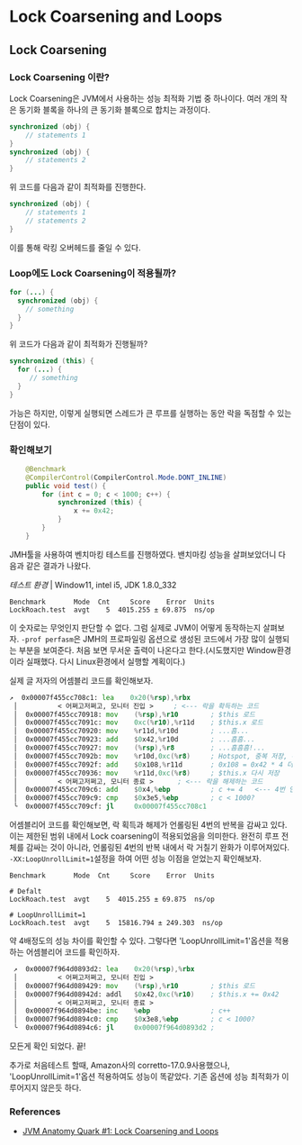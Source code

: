 # Lock Coarsening and Loops

## Lock Coarsening

### Lock Coarsening 이란?
Lock Coarsening은 JVM에서 사용하는 성능 최적화 기법 중 하나이다. 여러 개의 작은 동기화 블록을 하나의 큰 동기화 블록으로 합치는 과정이다.
```java
synchronized (obj) {
    // statements 1
}
synchronized (obj) {
    // statements 2
}
```
위 코드를 다음과 같이 최적화를 진행한다.
```java 
synchronized (obj) {
    // statements 1
    // statements 2
}
```
이를 통해 락킹 오버헤드를 줄일 수 있다.

### Loop에도 Lock Coarsening이 적용될까?
```java 
for (...) {
  synchronized (obj) {
    // something
  }
}
```
위 코드가 다음과 같이 최적화가 진행될까?
```java 
synchronized (this) {
  for (...) {
     // something
  }
}
```
가능은 하지만, 이렇게 실행되면 스레드가 큰 루프를 실행하는 동안 락을 독점할 수 있는 단점이 있다.

### 확인해보기
```java 
    @Benchmark
    @CompilerControl(CompilerControl.Mode.DONT_INLINE)
    public void test() {
        for (int c = 0; c < 1000; c++) {
            synchronized (this) {
                x += 0x42;
            }
        }
    }
```
JMH툴을 사용하여 벤치마킹 테스트를 진행하였다.
밴치마킹 성능을 살펴보았더니 다음과 같은 결과가 나왔다.

*테스트 환경*
| Window11, intel i5, JDK 1.8.0_332
```
Benchmark       Mode  Cnt     Score    Error  Units
LockRoach.test  avgt    5  4015.255 ± 69.875  ns/op
```
이 숫자로는 무엇인지 판단할 수 없다. 그럼 실제로 JVM이 어떻게 동작하는지 살펴보자. `-prof perfasm`은 JMH의 프로파일링 옵션으로 생성된 코드에서 가장 많이 실행되는 부분을 보여준다. 처음 보면 무서운 출력이 나온다고 한다.(시도했지만 Window환경이라 실패했다. 다시 Linux환경에서 실행할 계획이다.)

실제 글 저자의 어셈블리 코드를 확인해보자.
```asm
↗  0x00007f455cc708c1: lea    0x20(%rsp),%rbx
 │          < 어쩌고저쩌고, 모니터 진입 >     ; <--- 락을 확득하는 코드
 │  0x00007f455cc70918: mov    (%rsp),%r10        ; $this 로드
 │  0x00007f455cc7091c: mov    0xc(%r10),%r11d    ; $this.x 로드
 │  0x00007f455cc70920: mov    %r11d,%r10d        ; ...흠...
 │  0x00007f455cc70923: add    $0x42,%r10d        ; ...흠흠...
 │  0x00007f455cc70927: mov    (%rsp),%r8         ; ...흠흠흠!...
 │  0x00007f455cc7092b: mov    %r10d,0xc(%r8)     ; Hotspot, 중복 저장, 두 줄 아래에서 무효화됨
 │  0x00007f455cc7092f: add    $0x108,%r11d       ; 0x108 = 0x42 * 4 더하기 <-- 4번 언롤링됨
 │  0x00007f455cc70936: mov    %r11d,0xc(%r8)     ; $this.x 다시 저장
 │          < 어쩌고저쩌고, 모니터 종료 >      ; <--- 락을 해제하는 코드
 │  0x00007f455cc709c6: add    $0x4,%ebp          ; c += 4   <--- 4번 언롤링됨
 │  0x00007f455cc709c9: cmp    $0x3e5,%ebp        ; c < 1000?
 ╰  0x00007f455cc709cf: jl     0x00007f455cc708c1
```
어셈블리어 코드를 확인해보면, 락 획득과 해제가 언롤링된 4번의 반복을 감싸고 있다. 이는 제한된 범위 내에서 Lock coarsening이 적용되었음을 의미한다. 완전히 루프 전체를 감싸는 것이 아니라, 언롤링된 4번의 반복 내에서 락 거칠기 완화가 이루어져있다.
`-XX:LoopUnrollLimit=1`설정을 하여 어떤 성능 이점을 얻었는지 확인해보자.
```
Benchmark       Mode  Cnt     Score    Error  Units

# Defalt
LockRoach.test  avgt    5  4015.255 ± 69.875  ns/op

# LoopUnrollLimit=1
LockRoach.test  avgt    5  15816.794 ± 249.303  ns/op
```
약 4배정도의 성능 차이를 확인할 수 있다.
그렇다면 'LoopUnrollLimit=1'옵션을 적용하는 어셈블리어 코드를 확인하자.

```asm
 ↗  0x00007f964d0893d2: lea    0x20(%rsp),%rbx
 │          < 어쩌고저쩌고, 모니터 진입 >
 │  0x00007f964d089429: mov    (%rsp),%r10        ; $this 로드
 │  0x00007f964d08942d: addl   $0x42,0xc(%r10)    ; $this.x += 0x42
 │          < 어쩌고저쩌고, 모니터 종료 >
 │  0x00007f964d0894be: inc    %ebp               ; c++
 │  0x00007f964d0894c0: cmp    $0x3e8,%ebp        ; c < 1000?
 ╰  0x00007f964d0894c6: jl     0x00007f964d0893d2 ;
```
모든게 확인 되었다. 끝!

추가로 처음테스트 할때, Amazon사의 corretto-17.0.9사용했으나, 'LoopUnrollLimit=1'옵션 적용하여도 성능이 똑같았다. 기존 옵션에 성능 최적화가 이루어지지 않은듯 하다.

### References
- [JVM Anatomy Quark #1: Lock Coarsening and Loops](https://shipilev.net/jvm/anatomy-quarks/1-lock-coarsening-for-loops/)